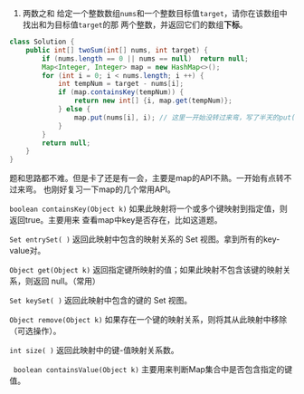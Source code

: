 1. 两数之和
   给定一个整数数组`nums`和一个整数目标值`target`，请你在该数组中找出和为目标值`target`的那
两个整数，并返回它们的数组**下标**。

```java
class Solution {
    public int[] twoSum(int[] nums, int target) {
        if (nums.length == 0 || nums == null)  return null;
        Map<Integer, Integer> map = new HashMap<>();
        for (int i = 0; i < nums.length; i ++) {
            int tempNum = target - nums[i];
            if (map.containsKey(tempNum)) {
                return new int[] {i, map.get(tempNum)};
            } else {
                map.put(nums[i], i); // 这里一开始没转过来弯，写了半天的put(tempNum, i)
            }
        }
        return null;
    }
}
```

题和思路都不难。但是卡了还是有一会，主要是map的API不熟。一开始有点转不过来弯。
也刚好复习一下map的几个常用API。

`boolean containsKey(Object k)` 如果此映射将一个或多个键映射到指定值，则返回true。主要用来
查看map中key是否存在，比如这道题。

`Set entrySet( )` 返回此映射中包含的映射关系的 Set 视图。拿到所有的key-value对。

`Object get(Object k)` 返回指定键所映射的值；如果此映射不包含该键的映射关系，则返回 null。（常用）

`Set keySet( )` 返回此映射中包含的键的 Set 视图。

`Object remove(Object k)` 如果存在一个键的映射关系，则将其从此映射中移除（可选操作）。

`int size( )` 返回此映射中的键-值映射关系数。

` boolean containsValue(Object k)` 主要用来判断Map集合中是否包含指定的键值。